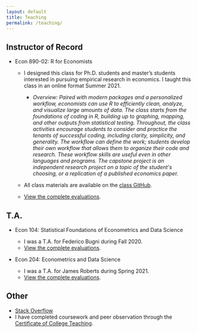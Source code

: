```yaml
---
layout: default
title: Teaching
permalink: /teaching/
---
```


## Instructor of Record 

* Econ 890-02: R for Economists
	* I designed this class for Ph.D. students and master’s students interested in pursuing empirical research in economics. I taught this class in an online format Summer 2021.
		- _Overview: Paired with modern packages and a personalized workflow, economists can use R to efficiently clean, analyze, and visualize large amounts of data. The class starts from the foundations of coding in R, building up to graphing, mapping, and other outputs from statistical testing. Throughout, the class activities encourage students to consider and practice the tenants of successful coding, including clarity, simplicity, and generality. The workflow can define the work; students develop their own workflow that allows them to organize their code and research. These workflow skills are useful even in other languages and programs. The capstone project is an independent research project on a topic of the student's choosing, or a replication of a published economics paper._
	
	* All class materials are available on the [class GitHub](https://github.com/r-for-economists).
	* [View the complete evaluations](https://www.dropbox.com/s/f8fystdpnxc6don/Ziff_Anna_Econ%20890.pdf?dl=0).


## T.A.
* Econ 104: Statistical Foundations of Econometrics and Data Science
	* I was a T.A. for Federico Bugni during Fall 2020.
	* [View the complete evaluations](https://www.dropbox.com/s/kzoov8nko2mhg5t/Ziff_Anna_Econ%20104.pdf?dl=0).

* Econ 204: Econometrics and Data Science
	* I was a T.A. for James Roberts during Spring 2021. 
	* [View the complete evaluations](https://www.dropbox.com/s/kjijwsarvrrdj5s/Ziff_Anna_Econ%20204.pdf?dl=0).



## Other 
* [Stack Overflow](https://stackoverflow.com/users/17389222/vadulrashkov) 
* I have completed coursework and peer observation through the [Certificate of College Teaching](https://gradschool.duke.edu/professional-development/programs/certificate-college-teaching).
